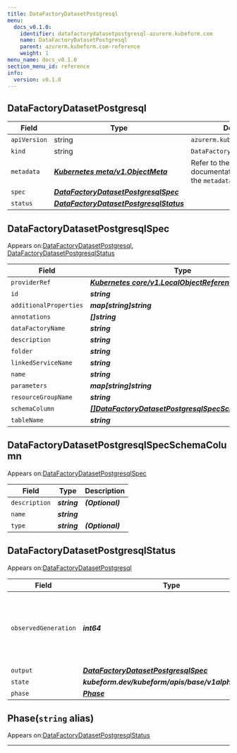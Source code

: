 ```yaml
---
title: DataFactoryDatasetPostgresql
menu:
  docs_v0.1.0:
    identifier: datafactorydatasetpostgresql-azurerm.kubeform.com
    name: DataFactoryDatasetPostgresql
    parent: azurerm.kubeform.com-reference
    weight: 1
menu_name: docs_v0.1.0
section_menu_id: reference
info:
  version: v0.1.0
---
```


## DataFactoryDatasetPostgresql
| Field | Type | Description |
| ------ | ----- | ----------- |
| `apiVersion` | string | `azurerm.kubeform.com/v1alpha1` |
|    `kind` | string | `DataFactoryDatasetPostgresql` |
| `metadata` | ***[Kubernetes meta/v1.ObjectMeta](https://kubernetes.io/docs/reference/generated/kubernetes-api/v1.13/#objectmeta-v1-meta)***|Refer to the Kubernetes API documentation for the fields of the `metadata` field.|
| `spec` | ***[DataFactoryDatasetPostgresqlSpec](#datafactorydatasetpostgresqlspec)***||
| `status` | ***[DataFactoryDatasetPostgresqlStatus](#datafactorydatasetpostgresqlstatus)***||
## DataFactoryDatasetPostgresqlSpec

Appears on:[DataFactoryDatasetPostgresql](#datafactorydatasetpostgresql), [DataFactoryDatasetPostgresqlStatus](#datafactorydatasetpostgresqlstatus)

| Field | Type | Description |
| ------ | ----- | ----------- |
| `providerRef` | ***[Kubernetes core/v1.LocalObjectReference](https://kubernetes.io/docs/reference/generated/kubernetes-api/v1.13/#localobjectreference-v1-core)***||
| `id` | ***string***||
| `additionalProperties` | ***map[string]string***| ***(Optional)*** |
| `annotations` | ***[]string***| ***(Optional)*** |
| `dataFactoryName` | ***string***||
| `description` | ***string***| ***(Optional)*** |
| `folder` | ***string***| ***(Optional)*** |
| `linkedServiceName` | ***string***||
| `name` | ***string***||
| `parameters` | ***map[string]string***| ***(Optional)*** |
| `resourceGroupName` | ***string***||
| `schemaColumn` | ***[[]DataFactoryDatasetPostgresqlSpecSchemaColumn](#datafactorydatasetpostgresqlspecschemacolumn)***| ***(Optional)*** |
| `tableName` | ***string***| ***(Optional)*** |
## DataFactoryDatasetPostgresqlSpecSchemaColumn

Appears on:[DataFactoryDatasetPostgresqlSpec](#datafactorydatasetpostgresqlspec)

| Field | Type | Description |
| ------ | ----- | ----------- |
| `description` | ***string***| ***(Optional)*** |
| `name` | ***string***||
| `type` | ***string***| ***(Optional)*** |
## DataFactoryDatasetPostgresqlStatus

Appears on:[DataFactoryDatasetPostgresql](#datafactorydatasetpostgresql)

| Field | Type | Description |
| ------ | ----- | ----------- |
| `observedGeneration` | ***int64***| ***(Optional)*** Resource generation, which is updated on mutation by the API Server.|
| `output` | ***[DataFactoryDatasetPostgresqlSpec](#datafactorydatasetpostgresqlspec)***| ***(Optional)*** |
| `state` | ***kubeform.dev/kubeform/apis/base/v1alpha1.State***| ***(Optional)*** |
| `phase` | ***[Phase](#phase)***| ***(Optional)*** |
## Phase(`string` alias)

Appears on:[DataFactoryDatasetPostgresqlStatus](#datafactorydatasetpostgresqlstatus)

---
